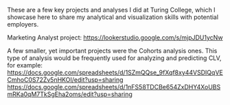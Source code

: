 These are a few key projects and analyses I did at Turing College, which I showcase here to share my analytical and visualization skills with potential employers.

Marketing Analyst project: https://lookerstudio.google.com/s/mjpJDU1ycNw


A few smaller, yet important projects were the Cohorts analysis ones. This type of analysis would be frequently used for analyzing and predicting CLV, for example: https://docs.google.com/spreadsheets/d/1SZmQQse_9fXqf8xy44VSDIQqVECmhoC0S72Zv5nHKOI/edit?usp=sharing
https://docs.google.com/spreadsheets/d/1nFS58TDCBe654ZxDHY4XoUBSmRKa0qM7TkSgEha2oms/edit?usp=sharing
